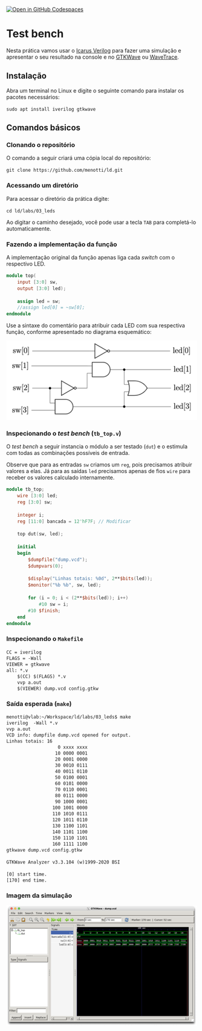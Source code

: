 [![Open in GitHub Codespaces](https://github.com/codespaces/badge.svg)](https://codespaces.new/menotti/ld)

# Test bench

Nesta prática vamos usar o [Icarus Verilog](https://steveicarus.github.io/iverilog/) para fazer uma simulação e apresentar o seu resultado na console e no [GTKWave](https://gtkwave.sourceforge.net/) ou [WaveTrace](https://marketplace.visualstudio.com/items?itemName=wavetrace.wavetrace).

## Instalação

Abra um terminal no Linux e digite o seguinte comando para instalar os pacotes necessários:

`sudo apt install iverilog gtkwave`

## Comandos básicos 

### Clonando o repositório

O comando a seguir criará uma cópia local do repositório:

`git clone https://github.com/menotti/ld.git`

### Acessando um diretório 

Para acessar o diretório da prática digite:

`cd ld/labs/03_leds`

Ao digitar o caminho desejado, você pode usar a tecla `TAB` para completá-lo automaticamente.

### Fazendo a implementação da função

A implementação original da função apenas liga cada *switch* com o respectivo LED. 

```verilog
module top(
	input [3:0] sw, 
	output [3:0] led);

	assign led = sw;
	//assign led[0] = ~sw[0];
endmodule
```

Use a sintaxe do comentário para atribuir cada LED com sua respectiva função, conforme apresentado no diagrama esquemático:

![Diagrama do circuito](../../figs/leds.png "Diagrama do circuito")


### Inspecionando o *test bench* (`tb_top.v`)

O *test bench* a seguir instancia o módulo a ser testado (`dut`) e o estimula com todas as combinações possíveis de entrada. 

Observe que para as entradas `sw` criamos um `reg`, pois precisamos atribuir valores a elas. Já para as saídas `led` precisamos apenas de fios `wire` para receber os valores calculado internamente. 

```verilog
module tb_top;
	wire [3:0] led;
	reg [3:0] sw;

	integer i;
	reg [11:0] bancada = 12'hF7F; // Modificar

	top dut(sw, led);

	initial 
	begin
		$dumpfile("dump.vcd");
		$dumpvars(0);
		
		$display("Linhas totais: %0d", 2**$bits(led));
		$monitor("%b %b", sw, led);

		for (i = 0; i < (2**$bits(led)); i++)
			#10 sw = i;
		#10 $finish;
	end
endmodule
```

### Inspecionando o `Makefile`

```make
CC = iverilog 
FLAGS = -Wall
VIEWER = gtkwave
all: *.v
	$(CC) $(FLAGS) *.v 
	vvp a.out
	$(VIEWER) dump.vcd config.gtkw
```

### Saída esperada (`make`)

```
menotti@vlab:~/Workspace/ld/labs/03_leds$ make
iverilog  -Wall *.v 
vvp a.out
VCD info: dumpfile dump.vcd opened for output.
Linhas totais: 16
                   0 xxxx xxxx
                  10 0000 0001
                  20 0001 0000
                  30 0010 0111
                  40 0011 0110
                  50 0100 0001
                  60 0101 0000
                  70 0110 0001
                  80 0111 0000
                  90 1000 0001
                 100 1001 0000
                 110 1010 0111
                 120 1011 0110
                 130 1100 1101
                 140 1101 1100
                 150 1110 1101
                 160 1111 1100
gtkwave dump.vcd config.gtkw

GTKWave Analyzer v3.3.104 (w)1999-2020 BSI

[0] start time.
[170] end time.
```

### Imagem da simulação

![Imagem da simulação](dump.png)